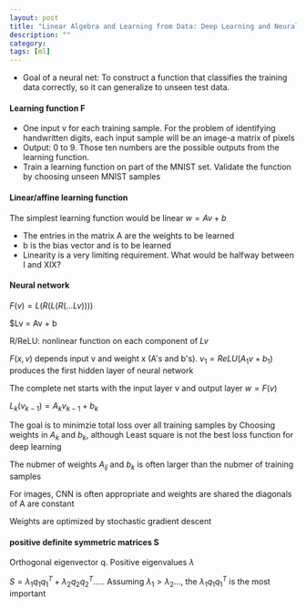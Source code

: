 ```yaml
---
layout: post
title: "Linear Algebra and Learning from Data: Deep Learning and Neural Nets"
description: ""
category: 
tags: [ml]
--- 
```


* Goal of a neural net: To construct a function that classifies the training data correctly, so it can generalize to unseen test data.

#### Learning function F

* One input v for each training sample. For the problem of identifying handwritten digits, each input sample will be an image-a matrix of pixels
* Output: 0 to 9. Those ten numbers are the possible outputs from the learning function.
* Train a learning function on part of the MNIST set. Validate the function by choosing unseen MNIST samples


#### Linear/affine learning function

The simplest learning function would be linear $w=Av+b$

* The entries in the matrix A are the weights to be learned 
* b is the bias vector and is to be learned
* Linearity is a very limiting requirement. What would be halfway between I and XIX?


#### Neural network

$F(v) = L(R(L(R(...Lv))))$

$Lv = Av + b

R/ReLU: nonlinear function on each component of $Lv$

$F(x,v)$ depends input v and weight x (A's and b's).  $v_1=ReLU(A_1v+b_1)$ produces the first hidden layer of neural network

The complete net starts with the input layer v and output layer $w=F(v)$

$L_k(v_{k-1})= A_kv_{k-1}+b_k$

The goal is to minimzie total loss over all training samples by Choosing weights in $A_k$ and $b_k$, although Least square is not the best loss function for deep learning

The nubmer of weights $A_{ij}$ and $b_k$ is often larger than the nubmer of training samples

For images, CNN is often appropriate and weights are shared the diagonals of A are constant
 
Weights are optimized by stochastic gradient descent


#### positive definite symmetric matrices S

Orthogonal eigenvector q. Positive eigenvalues $\lambda$

$S = \lambda_1 q_1q_1^T + \lambda_2 q_2q_2^T....$. Assuming $\lambda_1 > \lambda_2...$, the $\lambda_1 q_1q_1^T$ is the most important




